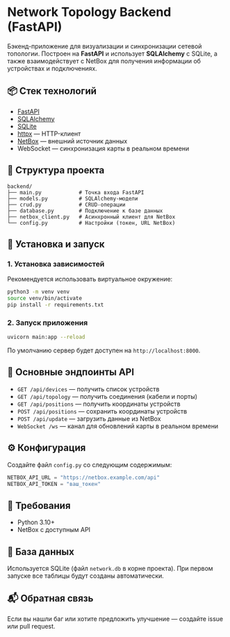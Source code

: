 # Network Topology Backend (FastAPI)

Бэкенд-приложение для визуализации и синхронизации сетевой топологии. Построен на **FastAPI** и использует **SQLAlchemy** с SQLite, а также взаимодействует с NetBox для получения информации об устройствах и подключениях.

## 📦 Стек технологий

- [FastAPI](https://fastapi.tiangolo.com/)
- [SQLAlchemy](https://www.sqlalchemy.org/)
- [SQLite](https://www.sqlite.org/)
- [httpx](https://www.python-httpx.org/) — HTTP-клиент
- [NetBox](https://netbox.dev/) — внешний источник данных
- WebSocket — синхронизация карты в реальном времени

## 📁 Структура проекта

```
backend/
├── main.py            # Точка входа FastAPI
├── models.py          # SQLAlchemy-модели
├── crud.py            # CRUD-операции
├── database.py        # Подключение к базе данных
├── netbox_client.py   # Асинхронный клиент для NetBox
└── config.py          # Настройки (токен, URL NetBox)
```

## 🚀 Установка и запуск

### 1. Установка зависимостей

Рекомендуется использовать виртуальное окружение:

```bash
python3 -m venv venv
source venv/bin/activate
pip install -r requirements.txt
```

### 2. Запуск приложения

```bash
uvicorn main:app --reload
```

По умолчанию сервер будет доступен на `http://localhost:8000`.

## 🔌 Основные эндпоинты API

- `GET /api/devices` — получить список устройств
- `GET /api/topology` — получить соединения (кабели и порты)
- `GET /api/positions` — получить координаты устройств
- `POST /api/positions` — сохранить координаты устройств
- `POST /api/update` — загрузить данные из NetBox
- `WebSocket /ws` — канал для обновлений карты в реальном времени

## ⚙️ Конфигурация

Создайте файл `config.py` со следующим содержимым:

```python
NETBOX_API_URL = "https://netbox.example.com/api"
NETBOX_API_TOKEN = "ваш_токен"
```

## 🧪 Требования

- Python 3.10+
- NetBox с доступным API

## 💾 База данных

Используется SQLite (файл `network.db` в корне проекта). При первом запуске все таблицы будут созданы автоматически.

## 📬 Обратная связь

Если вы нашли баг или хотите предложить улучшение — создайте issue или pull request.

